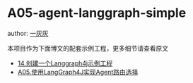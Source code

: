 # A05-agent-langgraph-simple

author: [一灰灰](https://www.hhui.top/)

本项目作为下面博文的配套示例工程，更多细节请查看原文

- [14.创建一个Langgraph4j示例工程](../../docs/14.创建一个Langgraph4j示例工程.md)
- [A05.使用LangGraph4J实现Agent路由选择](../../docs/A05.使用LangGraph4J实现Agent路由选择.md)